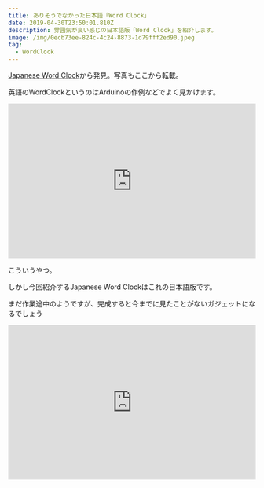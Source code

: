 ```yaml
---
title: ありそうでなかった日本語「Word Clock」
date: 2019-04-30T23:50:01.810Z
description: 雰囲気が良い感じの日本語版「Word Clock」を紹介します。
image: /img/0ecb73ee-824c-4c24-8873-1d79fff2ed90.jpeg
tag:
  - WordClock
---
```

[Japanese Word Clock](https://hackaday.io/project/163848-japanese-word-clock)から発見。写真もここから転載。

英語のWordClockというのはArduinoの作例などでよく見かけます。

<iframe width="100%" height="315" src="https://www.youtube.com/embed/v5wLlZOVoWY" frameborder="0" allow="accelerometer; autoplay; encrypted-media; gyroscope; picture-in-picture" allowfullscreen></iframe>

こういうやつ。

しかし今回紹介するJapanese Word Clockはこれの日本語版です。

まだ作業途中のようですが、完成すると今までに見たことがないガジェットになるでしょう

<iframe width="100%" height="315" src="https://www.youtube.com/embed/3yHRXlP6yXA" frameborder="0" allow="accelerometer; autoplay; encrypted-media; gyroscope; picture-in-picture" allowfullscreen></iframe>


